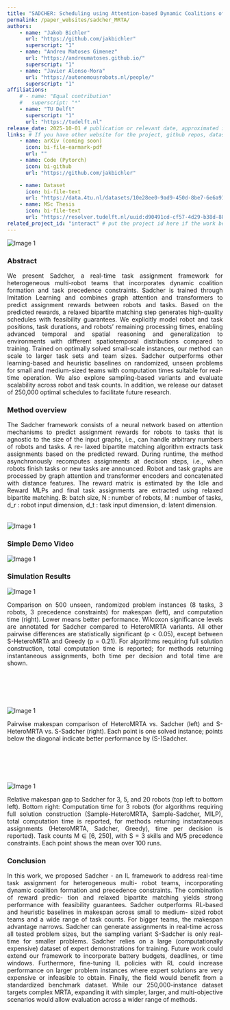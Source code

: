 ```yaml
---
title: "SADCHER: Scheduling using Attention-based Dynamic Coalitions of Heterogeneous Robots in Real-Time"
permalink: /paper_websites/sadcher_MRTA/
authors:
    - name: "Jakob Bichler"
      url: "https://github.com/jakbichler"
      superscript: "1"
    - name: "Andreu Matoses Gimenez"
      url: "https://andreumatoses.github.io/"
      superscript: "1"
    - name: "Javier Alonso-Mora"
      url: "https://autonomousrobots.nl/people/"
      superscript: "1"
affiliations:
    # - name: "Equal contribution"
    #   superscript: "*"
    - name: "TU Delft"
      superscript: "1"
      url: "https://tudelft.nl"
release_date: 2025-10-01 # publication or relevant date, approximated if not sure. Just for display purposes and ordering.
links: # If you have other website for the project, github repos, datasets, etc. put it here. You can also add an icon from https://icons.getbootstrap.com/
    - name: arXiv (coming soon)
      icon: bi-file-earmark-pdf
      url: ""
    - name: Code (Pytorch) 
      icon: bi-github
      url: "https://github.com/jakbichler" 

    - name: Dataset 
      icon: bi-file-text
      url: "https://data.4tu.nl/datasets/10e28ee0-9ad9-450d-8be7-6e6a91f2931f" 
    - name: MSc Thesis
      icon: bi-file-text
      url: "https://resolver.tudelft.nl/uuid:d90491cd-cf57-4d29-b38d-88df646ab301"
related_project_id: "interact" # put the project id here if the work belongs to a project. This will add a "Related to project" box with a link to the project page.
---
```

<div style="text-align: justify;">
<div class="image-grid text-center mb-1">
    <div class="row row-cols-1 row-cols-sm-2g-1">
      <div class="col">
    <img class="img-fluid object-fit-contain" src="{% include fix_link.html link='/assets/images/papers/sadcher_MRTA/opening_image_new.png' %}" alt="Image 1" style="max-width: 90%; height: auto;">
      </div>
    </div>
  </div>
  <p class="text">
  </p>
<h3> Abstract </h3>
We present Sadcher, a real-time task assignment framework for heterogeneous multi-robot teams that incorporates dynamic coalition formation and task precedence constraints. Sadcher is trained through Imitation Learning and combines graph attention and transformers to predict assignment rewards between robots and tasks. Based on the predicted rewards, a relaxed bipartite matching step generates high-quality schedules with feasibility guarantees. We explicitly model robot and task positions, task durations, and robots’ remaining processing times, enabling advanced temporal and spatial reasoning and generalization to environments with different spatiotemporal distributions compared to training. Trained on optimally solved small-scale instances, our method can scale to larger task sets and team sizes. Sadcher outperforms other learning-based and heuristic baselines on randomized, unseen problems for small and medium-sized teams with computation times suitable for real-time operation. We also explore sampling-based variants and evaluate scalability across robot and task counts. In addition, we release our dataset of 250,000 optimal schedules to facilitate future research.



<h3> Method overview </h3>
The Sadcher framework consists of a neural network based
on attention mechanisms to predict assignment rewards for
robots to tasks that is agnostic to the size of the input graphs,
i.e., can handle arbitrary numbers of robots and tasks. A re-
laxed bipartite matching algorithm extracts task assignments
based on the predicted reward. During runtime, the method
asynchronously recomputes assignments at decision steps,
i.e., when robots finish tasks or new tasks are announced.
    Robot and task graphs are processed by graph attention and transformer encoders and concatenated with distance
    features. The reward matrix is estimated by the Idle and Reward MLPs and final task assignments are extracted using relaxed bipartite matching. B: batch
    size, N : number of robots, M : number of tasks, d_r : robot input dimension, d_t : task input dimension, d: latent dimension.

<div style="height: 2rem;"></div>
<div class="image-grid text-center mb-1">
    <div class="row row-cols-1 row-cols-sm-2g-1">
      <div class="col">
        <img class="img-fluid object-fit-contain" src="{% include fix_link.html link='/assets/images/papers/sadcher_MRTA/thesis_architecture_high_res.png' %}" alt="Image 1" style="max-width: 100%; height: auto;">
      </div>
    </div>
  </div>
  <p class="text">
  </p>

<h3>Simple Demo Video</h3>
<p align="justify">

<div class="image-grid text-center mb-1">
    <div class="row row-cols-1 row-cols-sm-2g-1">
      <div class="col">
    <img class="img-fluid object-fit-contain" src="{% include fix_link.html link='/assets/images/papers/sadcher_MRTA/sadcher.gif' %}" alt="Image 1" style="max-width: 70%; height: auto;">
      </div>
    </div>
  </div>
  <p class="text">
  </p>






<h3> Simulation Results </h3>
<div class="image-grid text-center mb-1">
    <div class="row row-cols-1 row-cols-sm-2g-1">
      <div class="col">
        <img class="img-fluid object-fit-contain" src="{% include fix_link.html link='/assets/images/papers/sadcher_MRTA/violin_without_travel_distance.png' %}" alt="Image 1" style="max-width: 100%; height: auto;">
      </div>
    </div>
  </div>
  <p class="text">
  </p>

Comparison on 500 unseen, randomized problem instances (8 tasks, 3 robots, 3 precedence constraints) for makespan (left), and computation
time (right). Lower means better performance. Wilcoxon significance levels are annotated for Sadcher compared to HeteroMRTA variants. All other
pairwise differences are statistically significant (p < 0.05), except between S-HeteroMRTA and Greedy (p = 0.21). For algorithms requiring full solution
construction, total computation time is reported; for methods returning instantaneous assignments, both time per decision and total time are shown.
<div style="height: 5rem;"></div>
<div class="image-grid text-center mb-1">
    <div class="row row-cols-1 row-cols-sm-2g-1">
      <div class="col">
        <img class="img-fluid object-fit-contain" src="{% include fix_link.html link='/assets/images/papers/sadcher_MRTA/1v1_0_500_833_paper.png' %}" alt="Image 1" style="max-width: 100%; height: auto;">
      </div>
    </div>
  </div>
  <p class="text">
  </p>


Pairwise makespan comparison of HeteroMRTA vs. Sadcher (left)
and S-HeteroMRTA vs. S-Sadcher (right). Each point is one solved instance;
points below the diagonal indicate better performance by (S-)Sadcher.


<div style="height: 5rem;"></div>
<div class="image-grid text-center mb-1">
    <div class="row row-cols-1 row-cols-sm-2g-1">
      <div class="col">
        <img class="img-fluid object-fit-contain" src="{% include fix_link.html link='/assets/images/papers/sadcher_MRTA/2x2_scaling_graphs_with_comp_time.png' %}" alt="Image 1" style="max-width: 100%; height: auto;">
      </div>
    </div>
  </div>
  <p class="text">
  </p>


Relative makespan gap to Sadcher for 3, 5, and 20 robots
(top left to bottom left). Bottom right: Computation time for 3 robots
(for algorithms requiring full solution construction (Sample-HeteroMRTA,
Sample-Sadcher, MILP), total computation time is reported, for methods
returning instantaneous assignments (HeteroMRTA, Sadcher, Greedy), time
per decision is reported). Task counts M ∈ [6, 250], with S = 3 skills and
M/5 precedence constraints. Each point shows the mean over 100 runs.






<h3> Conclusion </h3>
In this work, we proposed Sadcher - an IL framework to
address real-time task assignment for heterogeneous multi-
robot teams, incorporating dynamic coalition formation and
precedence constraints. The combination of reward predic-
tion and relaxed bipartite matching yields strong performance
with feasibility guarantees. Sadcher outperforms RL-based
and heuristic baselines in makespan across small to medium-
sized robot teams and a wide range of task counts. For
bigger teams, the makespan advantage narrows. Sadcher can
generate assignments in real-time across all tested problem
sizes, but the sampling variant S-Sadcher is only real-time for
smaller problems. Sadcher relies on a large (computationally
expensive) dataset of expert demonstrations for training.
Future work could extend our framework to incorporate
battery budgets, deadlines, or time windows. Furthermore,
fine-tuning IL policies with RL could increase performance
on larger problem instances where expert solutions are very
expensive or infeasible to obtain. Finally, the field would
benefit from a standardized benchmark dataset. While our
250,000-instance dataset targets complex MRTA, expanding
it with simpler, larger, and multi-objective scenarios would
allow evaluation across a wider range of methods.

